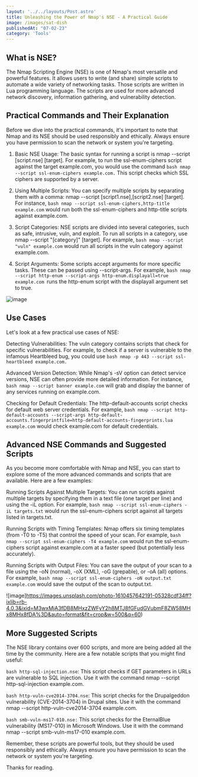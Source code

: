 ```yaml
---
layout: '../../layouts/Post.astro'
title: Unleashing the Power of Nmap's NSE - A Practical Guide
image: /images/sat-dish
publishedAt: "07-02-23"
category: 'Tools'
---
```


## What is NSE?

The Nmap Scripting Engine (NSE) is one of Nmap's most versatile and powerful features. It allows users to write (and share) simple scripts to automate a wide variety of networking tasks. Those scripts are written in Lua programming language. The scripts are used for more advanced network discovery, information gathering, and vulnerability detection.

## Practical Commands and Their Explanation

Before we dive into the practical commands, it's important to note that Nmap and its NSE should be used responsibly and ethically. Always ensure you have permission to scan the network or system you're targeting.

1. Basic NSE Usage: The basic syntax for running a script is nmap --script [script.nse] [target]. For example, to run the ssl-enum-ciphers script against the target example.com, you would use the command ```bash nmap --script ssl-enum-ciphers example.com.``` This script checks which SSL ciphers are supported by a server.

2. Using Multiple Scripts: You can specify multiple scripts by separating them with a comma: nmap --script [script1.nse],[script2.nse] [target]. For instance, ```bash nmap --script ssl-enum-ciphers,http-title example.com``` would run both the ssl-enum-ciphers and http-title scripts against example.com.

3. Script Categories: NSE scripts are divided into several categories, such as safe, intrusive, vuln, and exploit. To run all scripts in a category, use nmap --script "[category]" [target]. For example, ```bash nmap --script "vuln" example.com``` would run all scripts in the vuln category against example.com.

4. Script Arguments: Some scripts accept arguments for more specific tasks. These can be passed using --script-args. For example, ```bash nmap --script http-enum --script-args http-enum.displayall=true example.com ```runs the http-enum script with the displayall argument set to true.

![image](https://images.unsplash.com/photo-1483817101829-339b08e8d83f?ixlib=rb-4.0.3&ixid=M3wxMjA3fDB8MHxwaG90by1wYWdlfHx8fGVufDB8fHx8fA%3D%3D&auto=format&fit=crop&w=1104&q=80)

## Use Cases

Let's look at a few practical use cases of NSE:

Detecting Vulnerabilities: The vuln category contains scripts that check for specific vulnerabilities. For example, to check if a server is vulnerable to the infamous Heartbleed bug, you could use ```bash nmap -p 443 --script ssl-heartbleed example.com.```

Advanced Version Detection: While Nmap's -sV option can detect service versions, NSE can often provide more detailed information. For instance, ```bash nmap --script banner example.com``` will grab and display the banner of any services running on example.com.

Checking for Default Credentials: The http-default-accounts script checks for default web server credentials. For example, ```bash nmap --script http-default-accounts --script-args http-default-accounts.fingerprintfile=http-default-accounts-fingerprints.lua example.com``` would check example.com for default credentials.


## Advanced NSE Commands and Suggested Scripts

As you become more comfortable with Nmap and NSE, you can start to explore some of the more advanced commands and scripts that are available. Here are a few examples:

Running Scripts Against Multiple Targets: You can run scripts against multiple targets by specifying them in a text file (one target per line) and using the -iL option. For example, ```bash nmap --script ssl-enum-ciphers -iL targets.txt``` would run the ssl-enum-ciphers script against all targets listed in targets.txt.

Running Scripts with Timing Templates: Nmap offers six timing templates (from -T0 to -T5) that control the speed of your scan. For example, ```bash nmap --script ssl-enum-ciphers -T4 example.com``` would run the ssl-enum-ciphers script against example.com at a faster speed (but potentially less accurately).

Running Scripts with Output Files: You can save the output of your scan to a file using the -oN (normal), -oX (XML), -oG (grepable), or -oA (all) options. For example, ```bash nmap --script ssl-enum-ciphers -oN output.txt example.com``` would save the output of the scan to output.txt.

![image]https://images.unsplash.com/photo-1610457642191-05328cdf34ff?ixlib=rb-4.0.3&ixid=M3wxMjA3fDB8MHxzZWFyY2h8MTJ8fGFudGVubmF8ZW58MHx8MHx8fDA%3D&auto=format&fit=crop&w=500&q=60)

## More Suggested Scripts

The NSE library contains over 600 scripts, and more are being added all the time by the community. Here are a few notable scripts that you might find useful:

```bash http-sql-injection.nse```: This script checks if GET parameters in URLs are vulnerable to SQL injection. Use it with the command nmap --script http-sql-injection example.com.

```bash http-vuln-cve2014-3704.nse```: This script checks for the Drupalgeddon vulnerability (CVE-2014-3704) in Drupal sites. Use it with the command nmap --script http-vuln-cve2014-3704 example.com.

```bash smb-vuln-ms17-010.nse:``` This script checks for the EternalBlue vulnerability (MS17-010) in Microsoft Windows. Use it with the command nmap --script smb-vuln-ms17-010 example.com.


Remember, these scripts are powerful tools, but they should be used responsibly and ethically. Always ensure you have permission to scan the network or system you're targeting.


Thanks for reading.